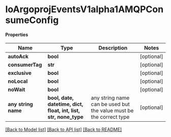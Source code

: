# IoArgoprojEventsV1alpha1AMQPConsumeConfig

#### Properties
Name | Type | Description | Notes
------------ | ------------- | ------------- | -------------
**autoAck** | **bool** |  | [optional] 
**consumerTag** | **str** |  | [optional] 
**exclusive** | **bool** |  | [optional] 
**noLocal** | **bool** |  | [optional] 
**noWait** | **bool** |  | [optional] 
**any string name** | **bool, date, datetime, dict, float, int, list, str, none_type** | any string name can be used but the value must be the correct type | [optional]

[[Back to Model list]](../README.md#documentation-for-models) [[Back to API list]](../README.md#documentation-for-api-endpoints) [[Back to README]](../README.md)

